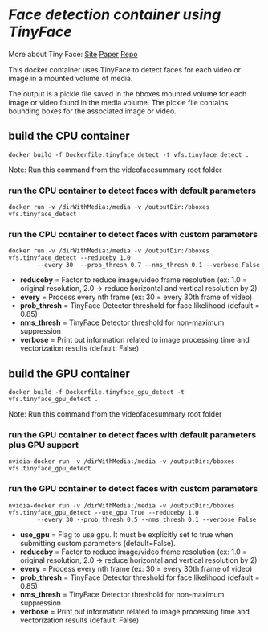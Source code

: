 # *Face detection container using TinyFace*
More about Tiny Face: [Site](https://www.cs.cmu.edu/~peiyunh/tiny/)
[Paper](https://arxiv.org/pdf/1612.04402.pdf)
[Repo](https://github.com/peiyunh/tiny)

This docker container uses TinyFace to detect faces for each video or image in a mounted volume of media.  

The output is a pickle file saved in the bboxes mounted volume for each image or video found in the media volume. The pickle file contains bounding boxes for the associated image or video.

## build the CPU container
```Shell
docker build -f Dockerfile.tinyface_detect -t vfs.tinyface_detect .
```

Note: Run this command from the videofacesummary root folder

### run the CPU container to detect faces with default parameters
```Shell
docker run -v /dirWithMedia:/media -v /outputDir:/bboxes vfs.tinyface_detect
```

### run the CPU container to detect faces with custom parameters
```Shell
docker run -v /dirWithMedia:/media -v /outputDir:/bboxes vfs.tinyface_detect --reduceby 1.0
        --every 30  --prob_thresh 0.7 --nms_thresh 0.1 --verbose False
```

  * **reduceby** = Factor to reduce image/video frame resolution (ex: 1.0 = original resolution, 2.0 -> reduce horizontal and vertical resolution by 2)  
  * **every** = Process every nth frame (ex: 30 = every 30th frame of video)
  * **prob_thresh** = TinyFace Detector threshold for face likelihood (default = 0.85)
  * **nms_thresh** = TinyFace Detector threshold for non-maximum suppression
  * **verbose** = Print out information related to image processing time and vectorization results (default: False)


## build the GPU container
```Shell
docker build -f Dockerfile.tinyface_gpu_detect -t vfs.tinyface_gpu_detect .
```

Note: Run this command from the videofacesummary root folder

### run the GPU container to detect faces with default parameters plus GPU support
```Shell
nvidia-docker run -v /dirWithMedia:/media -v /outputDir:/bboxes vfs.tinyface_gpu_detect 
```

### run the GPU container to detect faces with custom parameters
```Shell
nvidia-docker run -v /dirWithMedia:/media -v /outputDir:/bboxes vfs.tinyface_gpu_detect --use_gpu True --reduceby 1.0
        --every 30 --prob_thresh 0.5 --nms_thresh 0.1 --verbose False
```

  * **use_gpu** = Flag to use gpu. It must be explicitly set to true when submitting custom parameters (default=False). 
  * **reduceby** = Factor to reduce image/video frame resolution (ex: 1.0 = original resolution, 2.0 -> reduce horizontal and vertical resolution by 2)  
  * **every** = Process every nth frame (ex: 30 = every 30th frame of video)
  * **prob_thresh** = TinyFace Detector threshold for face likelihood (default = 0.85)
  * **nms_thresh** = TinyFace Detector threshold for non-maximum suppression
  * **verbose** = Print out information related to image processing time and vectorization results (default: False)
